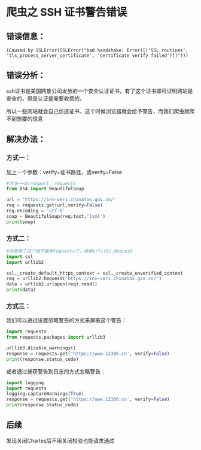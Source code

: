 # 爬虫之 SSH 证书警告错误

## 错误信息：

```text
(Caused by SSLError(SSLError("bad handshake: Error([('SSL routines', 'tls_process_server_certificate', 'certificate verify failed')])")))
```

## 错误分析：

ssh证书是美国网景公司发放的一个安全认证证书，有了这个证书即可证明网站是安全的，但是认证是需要收费的，

所以一些网站就会自己仿造证书，这个时候浏览器就会给予警告，而我们爬虫就爬不到想要的信息

## 解决办法：

### 方式一：

加上一个参数：verify=证书路径，或verify=False

```python
#方法一<br>import  requests
from bs4 import BeautifulSoup

url = 'https://inv-veri.chinatax.gov.cn/'
req = requests.get(url,verify=False)
req.encoding = 'utf-8'
soup = BeautifulSoup(req.text,'lxml')
print(soup)
```

### 方式二：

```python
#注意用了这个就不能用requests了，得用urllib2.Request
import ssl
import urllib2

ssl._create_default_https_context = ssl._create_unverified_context
req = urllib2.Request('https://inv-veri.chinatax.gov.cn/')
data = urllib2.urlopen(req).read()
print(data)
```

### 方式三：

我们可以通过设置忽略警告的方式来屏蔽这个警告：

```python
import requests
from requests.packages import urllib3

urllib3.disable_warnings()
response = requests.get('https://www.12306.cn', verify=False)
print(response.status_code)
```

或者通过捕获警告到日志的方式忽略警告：

```python
import logging
import requests
logging.captureWarnings(True)
response = requests.get('https://www.12306.cn', verify=False)
print(response.status_code)
```

## 后续

发现关闭Charles后不用关闭校验也能请求通过

